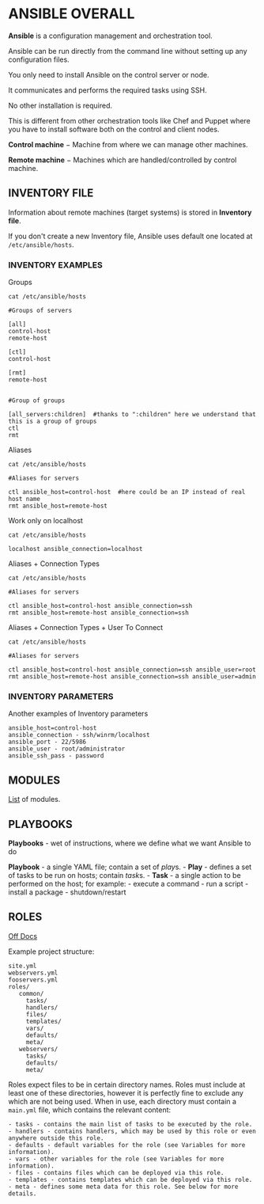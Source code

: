 # ANSIBLE OVERALL

**Ansible** is a configuration management and orchestration tool.

Ansible can be run directly from the command line without setting up any configuration files. 

You only need to install Ansible on the control server or node. 

It communicates and performs the required tasks using SSH. 

No other installation is required. 

This is different from other orchestration tools like Chef and Puppet where you have to install software both on the control and client nodes.



**Control machine** − Machine from where we can manage other machines.

**Remote machine** − Machines which are handled/controlled by control machine.


## INVENTORY FILE

Information about remote machines (target systems) is stored in **Inventory file**.

If you don't create a new Inventory file, Ansible uses default one located at  `/etc/ansible/hosts`.


### INVENTORY EXAMPLES

Groups
```
cat /etc/ansible/hosts

#Groups of servers

[all]
control-host
remote-host

[ctl]
control-host

[rmt]
remote-host


#Group of groups

[all_servers:children]  #thanks to ":children" here we understand that this is a group of groups
ctl
rmt
```

Aliases
```
cat /etc/ansible/hosts

#Aliases for servers

ctl ansible_host=control-host  #here could be an IP instead of real host name
rmt ansible_host=remote-host
```

Work only on localhost
```
cat /etc/ansible/hosts

localhost ansible_connection=localhost
```


Aliases + Connection Types
```
cat /etc/ansible/hosts

#Aliases for servers

ctl ansible_host=control-host ansible_connection=ssh
rmt ansible_host=remote-host ansible_connection=ssh
```

Aliases + Connection Types + User To Connect
```
cat /etc/ansible/hosts

#Aliases for servers

ctl ansible_host=control-host ansible_connection=ssh ansible_user=root
rmt ansible_host=remote-host ansible_connection=ssh ansible_user=admin
```





### INVENTORY PARAMETERS

Another examples of Inventory parameters
```
ansible_host=control-host
ansible_connection - ssh/winrm/localhost
ansible_port - 22/5986
ansible_user - root/administrator
ansible_ssh_pass - password
```



## MODULES

[List](https://docs.ansible.com/ansible/latest/modules/list_of_all_modules.html) of modules.



## PLAYBOOKS

**Playbooks** - wet of instructions, where we define what we want Ansible to do

**Playbook** - a single YAML file; contain a set of *play*s.
    - **Play** - defines a set of tasks to be run on hosts; contain *task*s.
        - **Task** - a single action to be performed on the host; for example:
            - execute a command
            - run a script
            - install a package
            - shutdown/restart


##  ROLES

[Off Docs](https://docs.ansible.com/ansible/2.5/user_guide/playbooks_reuse_roles.html)

Example project structure:
```
site.yml
webservers.yml
fooservers.yml
roles/
   common/
     tasks/
     handlers/
     files/
     templates/
     vars/
     defaults/
     meta/
   webservers/
     tasks/
     defaults/
     meta/
```

Roles expect files to be in certain directory names. Roles must include at least one of these directories, however it is perfectly fine to exclude any which are not being used. When in use, each directory must contain a `main.yml` file, which contains the relevant content:

    - tasks - contains the main list of tasks to be executed by the role.
    - handlers - contains handlers, which may be used by this role or even anywhere outside this role.
    - defaults - default variables for the role (see Variables for more information).
    - vars - other variables for the role (see Variables for more information).
    - files - contains files which can be deployed via this role.
    - templates - contains templates which can be deployed via this role.
    - meta - defines some meta data for this role. See below for more details.




















